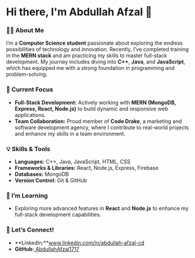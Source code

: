 # Hi there, I'm Abdullah Afzal 👋

### 👨‍💻 About Me

I’m a **Computer Science student** passionate about exploring the endless possibilities of technology and innovation. Recently, I’ve completed training in the **MERN stack** and am practicing my skills to master full-stack development. My journey includes diving into **C++**, **Java**, and **JavaScript**, which has equipped me with a strong foundation in programming and problem-solving.

### 🚀 Current Focus

- **Full-Stack Development:** Actively working with **MERN (MongoDB, Express, React, Node.js)** to build dynamic and responsive web applications.
- **Team Collaboration:** Proud member of **Code Drake**, a marketing and software development agency, where I contribute to real-world projects and enhance my skills in a team environment.

### 💡 Skills & Tools

- **Languages:** C++, Java, JavaScript, HTML, CSS
- **Frameworks & Libraries:** React, Node.js, Express, Firebase
- **Databases:** MongoDB
- **Version Control:** Git & GitHub

### 🌱 I’m Learning

- Exploring more advanced features in **React** and **Node.js** to enhance my full-stack development capabilities.

### 🔗 Let’s Connect!

- **LinkedIn:**www.linkedin.com/in/abdullah-afzal-cd
- **GitHub:**[ AbdullahAfzal1717](https://github.com/AbdullahAfzal1717)
